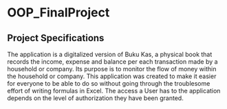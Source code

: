 # OOP_FinalProject
## Project Specifications <br>
The application is a digitalized version of Buku Kas, a physical book that records the income, expense and balance per each transaction made by a household or company. Its purpose is to monitor the flow of money within the household or company. This application was created to make it easier for everyone to be able to do so without going through the troublesome effort of writing formulas in Excel. The access a User has to the application depends on the level of authorization they have been granted. 
